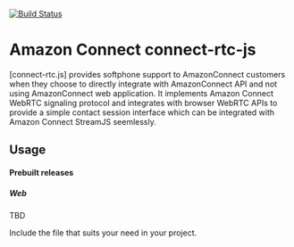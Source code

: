 [![Build Status](https://travis-ci.org/aws/connect-rtc-js.svg)](https://travis-ci.org/aws/connect-rtc-js)

# Amazon Connect connect-rtc-js #
[connect-rtc.js] provides softphone support to AmazonConnect customers when they choose to directly integrate with AmazonConnect API and not using AmazonConnect web application.
It implements Amazon Connect WebRTC signaling protocol and integrates with browser WebRTC APIs to provide a simple contact session interface which can be integrated with Amazon Connect StreamJS seemlessly.

## Usage ##
#### Prebuilt releases
##### Web
TBD

Include the file that suits your need in your project.

